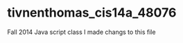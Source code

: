 tivnenthomas_cis14a_48076
=========================

Fall 2014 Java script class
I made changs to this file
